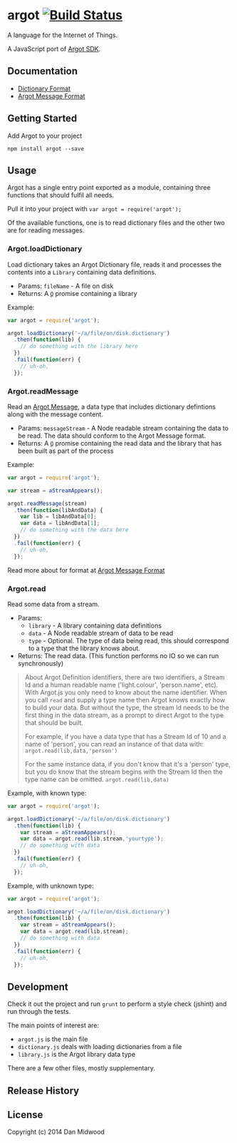 # argot [![Build Status](https://secure.travis-ci.org/danmidwood/argot.js.png?branch=master)](http://travis-ci.org/danmidwood/argot.js)

A language for the Internet of Things.

A JavaScript port of [Argot SDK](http://www.argot-sdk.org/).

## Documentation

* [Dictionary Format](https://github.com/danmidwood/argot.js/blob/master/doc/dictionary_format.md)
* [Argot Message Format](https://github.com/danmidwood/argot.js/blob/master/doc/argotmessage_format.md)

## Getting Started

Add Argot to your project

`npm install argot --save`

## Usage

Argot has a single entry point exported as a module, containing three functions that should fulfil all needs.

Pull it into your project with `var argot = require('argot');`

Of the available functions, one is to read dictionary files and the other two are for reading messages.

### Argot.loadDictionary

Load dictionary takes an Argot Dictionary file, reads it and processes the contents into a `Library` containing data definitions.

* Params: `fileName` - A file on disk
* Returns: A [`Q`](https://github.com/kriskowal/q) promise containing a library

Example:

```javascript
var argot = require('argot');

argot.loadDictionary('~/a/file/on/disk.dictionary')
  .then(function(lib) {
    // do something with the library here
  })
  .fail(function(err) {
    // uh-oh,
  });
```

### Argot.readMessage

Read an [Argot Message](http://blog.argot-sdk.org/2014/02/argot-message-format-self-describing.html), a data type that includes dictionary defintions along with the message content.

* Params: `messageStream` - A Node readable stream containing the data to be read. The data should conform to the Argot Message format.
* Returns: A [`Q`](https://github.com/kriskowal/q) promise containing the read data and the library that has been built as part of the process

Example:

```javascript
var argot = require('argot');

var stream = aStreamAppears();

argot.readMessage(stream)
  .then(function(libAndData) {
    var lib = libAndData[0];
    var data = libAndData[1];
    // do something with the data here
  })
  .fail(function(err) {
    // uh-oh,
  });
```

Read more about for format at [Argot Message Format](https://github.com/danmidwood/argot.js/blob/master/doc/argotmessage_format.md)

### Argot.read

Read some data from a stream.

* Params:
  - `library` - A library containing data definitions
  - `data` - A Node readable stream of data to be read
  - `type` - Optional. The type of data being read, this should correspond to a type that the library knows about.
* Returns: The read data. (This function performs no IO so we can run synchronously)

> About Argot Definition identifiers, there are two identifiers, a Stream Id and a human readable name ('light.colour', 'person.name', etc). With Argot.js you only need to know about the name identifier.
> When you call `read` and supply a type name then Argot knows exactly how to build your data. But without the type, the stream Id needs to be the first thing in the data stream, as a prompt to direct Argot to the type that should be built.
>
> For example, if you have a data type that has a Stream Id of 10 and a name of 'person', you can read an instance of that data with:
> `argot.read(lib,data,'person')`
>
> For the same instance data, if you don't know that it's a 'person' type, but you do know that the stream begins with the Stream Id then the type name can be omitted.
> `argot.read(lib,data)`

Example, with known type:

```javascript
var argot = require('argot');

argot.loadDictionary('~/a/file/on/disk.dictionary')
  .then(function(lib) {
    var stream = aStreamAppears();
    var data = argot.read(lib,stream,'yourtype');
    // do something with data
  })
  .fail(function(err) {
    // uh-oh,
  });
```

Example, with unknown type:

```javascript
var argot = require('argot');

argot.loadDictionary('~/a/file/on/disk.dictionary')
  .then(function(lib) {
    var stream = aStreamAppears();
    var data = argot.read(lib,stream);
    // do something with data
  })
  .fail(function(err) {
    // uh-oh,
  });
```






## Development

Check it out the project and run `grunt` to perform a style check (jshint) and run through the tests.

The main points of interest are:

* `argot.js` is the main file
* `dictionary.js` deals with loading dictionaries from a file
* `library.js` is the Argot library data type

There are a few other files, mostly supplementary.

## Release History


## License
Copyright (c) 2014 Dan Midwood
